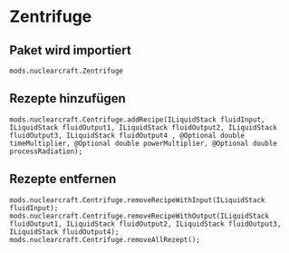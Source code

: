 # Zentrifuge

## Paket wird importiert
`mods.nuclearcraft.Zentrifuge`

## Rezepte hinzufügen
```zenscript
mods.nuclearcraft.Centrifuge.addRecipe(ILiquidStack fluidInput, ILiquidStack fluidOutput1, ILiquidStack fluidOutput2, ILiquidStack fluidOutput3, ILiquidStack fluidOutput4 , @Optional double timeMultiplier, @Optional double powerMultiplier, @Optional double processRadiation);
```

## Rezepte entfernen
```zenscript
mods.nuclearcraft.Centrifuge.removeRecipeWithInput(ILiquidStack fluidInput);
mods.nuclearcraft.Centrifuge.removeRecipeWithOutput(ILiquidStack fluidOutput1, ILiquidStack fluidOutput2, ILiquidStack fluidOutput3, ILiquidStack fluidOutput4);
mods.nuclearcraft.Centrifuge.removeAllRezept();
```
